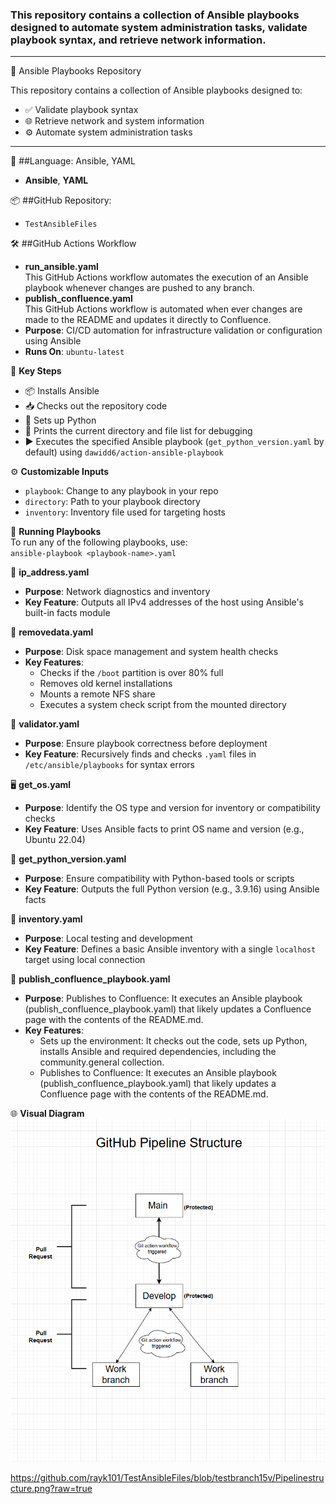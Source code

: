 ### This repository contains a collection of Ansible playbooks designed to automate system administration tasks, validate playbook syntax, and retrieve network information.

___
📁 Ansible Playbooks Repository

This repository contains a collection of Ansible playbooks designed to:  

- ✅ Validate playbook syntax  
- 🌐 Retrieve network and system information  
- ⚙️ Automate system administration tasks   

___

🧠 ##Language: Ansible, YAML 
- **Ansible**, **YAML**

📦 ##GitHub Repository: 
- `TestAnsibleFiles`  

🛠️ ##GitHub Actions Workflow

- **run_ansible.yaml**  
This GitHub Actions workflow automates the execution of an Ansible playbook whenever changes are pushed to any branch.  
- **publish_confluence.yaml**  
This GitHub Actions workflow is automated when ever changes are made to the README and updates it directly to Confluence.
- **Purpose**: CI/CD automation for infrastructure validation or configuration using Ansible  
- **Runs On**: `ubuntu-latest`  

🔑 **Key Steps**  
- 📦 Installs Ansible  
- 📥 Checks out the repository code  
- 🐍 Sets up Python  
- 🧭 Prints the current directory and file list for debugging  
- ▶️ Executes the specified Ansible playbook (`get_python_version.yaml` by default) using `dawidd6/action-ansible-playbook`  

⚙️ **Customizable Inputs**  
- `playbook`: Change to any playbook in your repo  
- `directory`: Path to your playbook directory  
- `inventory`: Inventory file used for targeting hosts  

🚀 **Running Playbooks**  
To run any of the following playbooks, use:  
`ansible-playbook <playbook-name>.yaml`  

📡 **ip_address.yaml**  
- **Purpose**: Network diagnostics and inventory  
- **Key Feature**: Outputs all IPv4 addresses of the host using Ansible's built-in facts module  

🧹 **removedata.yaml**  
- **Purpose**: Disk space management and system health checks  
- **Key Features**:  
  - Checks if the `/boot` partition is over 80% full  
  - Removes old kernel installations  
  - Mounts a remote NFS share  
  - Executes a system check script from the mounted directory  

🧪 **validator.yaml**  
- **Purpose**: Ensure playbook correctness before deployment  
- **Key Feature**: Recursively finds and checks `.yaml` files in `/etc/ansible/playbooks` for syntax errors  

🖥️ **get_os.yaml**  
- **Purpose**: Identify the OS type and version for inventory or compatibility checks  
- **Key Feature**: Uses Ansible facts to print OS name and version (e.g., Ubuntu 22.04)  

🐍 **get_python_version.yaml**  
- **Purpose**: Ensure compatibility with Python-based tools or scripts  
- **Key Feature**: Outputs the full Python version (e.g., 3.9.16) using Ansible facts  

🧾 **inventory.yaml**  
- **Purpose**: Local testing and development  
- **Key Feature**: Defines a basic Ansible inventory with a single `localhost` target using local connection  

📝 **publish_confluence_playbook.yaml**
- **Purpose**: Publishes to Confluence: It executes an Ansible playbook (publish_confluence_playbook.yaml) that likely updates a Confluence page with the contents of the README.md.
- **Key Features**:  
  - Sets up the environment: It checks out the code, sets up Python, installs Ansible and required dependencies, including the community.general collection.
  - Publishes to Confluence: It executes an Ansible playbook (publish_confluence_playbook.yaml) that likely updates a Confluence page with the contents of the README.md.

🌐 **Visual Diagram**  
![Visual Diagram](Pipelinestructure.png)

https://github.com/rayk101/TestAnsibleFiles/blob/testbranch15v/Pipelinestructure.png?raw=true